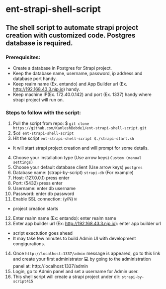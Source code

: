 # ent-strapi-shell-script
## The shell script to automate strapi project creation with customized code. Postgres database is required.

### Prerequisites:
 - Create a database in Postgres for Strapi project.
 - Keep the database name, username, password, ip address and database port handy.
 - Keep realm name (Ex. entando) and App Builder url (Ex. http://192.168.43.3.nip.io) handy.
 - Keep machine IP(Ex. 172.40.0.142) and port (Ex. 1337) handy where strapi project will run on.
### Steps to follow with the script:
1. Pull the script from repo:
  $ `git clone https://github.com/KamleshBobde1/ent-strapi-shell-script.git`
2. $`cd ent-strapi-shell-script`
3. Hit the script `ent-strapi-shell-script $./strapi-start.sh`
  - It will start strapi project creation and will prompt for some details.
4. Choose your installation type (Use arrow keys)
    `Custom (manual settings)`
5. Choose your default database client (Use arrow keys)
    `postgres`
6. Database name: (strapi-by-script)
    `strapi-db` (For example)
7. Host: (127.0.0.1) press enter
8. Port: (5432) press enter
9. Username: enter db username
10. Password: enter db password
11. Enable SSL connection: (y/N) `N`
 - project creation starts
12. Enter realm name (Ex: entando): enter realm name
13. Enter app builder url (Ex: http://192.168.43.3.nip.io): enter app builder url
  - script exectution goes ahead
  - It may take few minutes to build Admin UI with development congigurations.
14. Once `http://localhost:1337/admin` message is appeared, go to this link and create your first administrator 💻 by going to the administration panel at: http://localhost:1337/admin
15. Login, go to Admin panel and set a username for Admin user.
16. This shell script will create a strapi project under dir: `strapi-by-script415`
